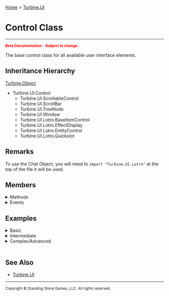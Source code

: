 <a href="index">Home</a> > <a href="turbine.ui">Turbine.UI</a>

<h1>Control Class</h1>
<hr/>
<sub style="color:red; font-weight:bold">Beta Documentation - Subject to change.</sub>

The base control class for all available user interface elements.

## Inheritance Hierarchy
<a href="turbine.object">Turbine.Object</a>
* Turbine.UI.Control
	* Turbine.UI.ScrollableControl
	* Turbine.UI.ScrollBar
	* Turbine.UI.TreeNode
	* Turbine.UI.Window
	* Turbine.UI.Lotro.BaseItemControl
	* Turbine.UI.Lotro.EffectDisplay
	* Turbine.UI.Lotro.EntityControl
	* Turbine.UI.Lotro.Quickslot

## Remarks
To use the Chat Object, you will need to `import "Turbine.UI.Lotro"` at the top of the file it will be used.

## Members
<details>
<summary>Methods</summary>
	
| Name | Inherited | Description |
| --- | ---: | --- |
| Focus | | Request that the control take focus. |
| GetAllowDrop | | Gets if the control supports drop operations from drag and drop. |
| GetBackColor | | Gets the solid background color of the control. |
| GetBackColorBlendMode | | Gets the blend mode applied to the background color. |
| GetBackground | | Gets the background graphic of the control. |
| GetBlendMode | | Gets the blend mode applied to the background image. |
| GetControls | | Gets the list of child controls. |
| GetHeight | | Gets the height of the control. |
| GetLeft | | Gets the left coordinate of the control. |
| GetMousePosition | | Gets the mouse position relative to this control. |
| GetOpacity | | Gets the opacity of the window. |
| GetParent | | Gets the parent of the control. |
| GetPosition | | Gets the position of the control. |
| GetSize | | Gets the size of the control. |
| GetTop | | Gets the top coordinate of the window. |
| GetWantsKeyEvents | | Gets a flag indicating if the control wants to receive key events. |
| GetWantsUpdates | | Gets the flag indicating if the control wants to receive Update notifications |
| GetWidth | | Gets the width of the control. |
| GetZOrder | | Gets the Z ordering index of the control. |
| HasFocus | | Returns true if the control has focus. |
| IsAltKeyDown | | Test if the alt key is pressed. |
| IsControlKeyDown | | Test if the control key is pressed. |
| IsDisplayed | | Gets a flag indicating if the control is displayed. |
| IsEnabled | | Gets a flag indicating if the control is enabled. |
| IsMouseVisible | | Gets a flag indicating if the mouse will see this control. |
| IsShiftKeyDown | | Test if the shift key is pressed. |
| IsVisible | | Gets a flag indicating if the control is visible. |
| PointToClient | | Converts a coordinate from control space to screen space. |
| PointToScreen | | Converts a coordinate from control space to screen space. |
| SetAllowDrop | | Sets if the control supports drop operations from drag and drop. |
| SetBackColor | | Sets the background color of the control. |
| SetBackColorBlendMode | | Sets the blend mode applied to the background color. |
| SetBackground | | Sets the background image of the control. |
| SetBlendMode | | Sets the blend mode applied to the background image. |
| SetEnabled | | Sets a flag indicating if the control is enabled. |
| SetHeight | | Sets the height of the control. |
| SetLeft | | Sets the left coordinate of the window. |
| SetMouseVisible | | Gets a flag indicating if the mouse will see this control. |
| SetOpacity | | Sets the opacity of the window. |
| SetParent | | Sets the parent of the control. |
| SetPosition | | Sets the position of the control. |
| SetSize | | Sets the size of the control. |
| SetTop | | Sets the top coordinate of the window. |
| SetVisible | | Sets the visible flag of a control. |
| SetWantsKeyEvents | | Sets a flag indicating if the control wants to receive key events. |
| SetWantsUpdates | | Sets the flag indicating if the control wants the receive update notifications. |
| SetWidth | | Sets the width of the control. |
| SetZOrder | | Sets the Z order of the control. |

</details>

<details>
<summary>Events</summary>

| Name | Inherited | Description |
| --- | ---: | --- |
| DragDrop | | Event fired when a drag drop operation is completed. |
| DragEnter | | Event fired when a drag drop operation enters the control. |
| DragLeave | | Event fired when a drag drop operation leaves the control. |
| DragStart | | Event fired when a drag drop operation starts the control. |
| EnabledChanged | | Event fired when the enabled state of the control changes. |
| FocusGained | | Event fired when the control gains focus. |
| FocusLost | | Event fired when the control loses focus. |
| KeyDown | | Event fired when a key is pressed down. |
| KeyUp | | Event fired when a key is released. |
| MouseClick | | Event fired when a mouse button is clicked. |
| MouseDoubleClick | | Event fired when a mouse button is double clicked. |
| MouseDown | | Event fired when a mouse button is pressed. |
| MouseEnter | | Event fired when the mouse enters the control. |
| MouseHover | | Event fired when the mouse is hovering over the control. |
| MouseLeave | | Event fired when the mouse leaves the control. |
| MouseMove | | Event fired when the mouse moves. |
| MouseUp | | Event fired when a mouse button is released. |
| MouseWheel | | Event fired when a mouse wheel moves. |
| PositionChanged | | Event fired when the position of the control changes. |
| SizeChanged | | Event fired when the size of the control changes. |
| <a href="turbine.ui.control.update">Update</a> | | Event fired every frame when WantsUpdates is enabled. |
| <a href="turbine.ui.control.visiblechanged">VisibleChanged</a> | | Event fired when the visible state of the control changes. | 

</details>

## Examples
<details><summary>Basic</summary>

** Coming Soon **
```lua
```

</details>

<details><summary>Intermediate</summary>

** Coming Soon **
```lua
```

</details>

<details><summary>Complex/Advanced</summary>

** Coming Soon **
```lua
```

</details>
<br/>

## See Also
- <a href="turbine.ui">Turbine.UI</a>

<hr/>
<sub>Copyright &copy; Standing Stone Games, LLC.  All rights reserved.</sub>

